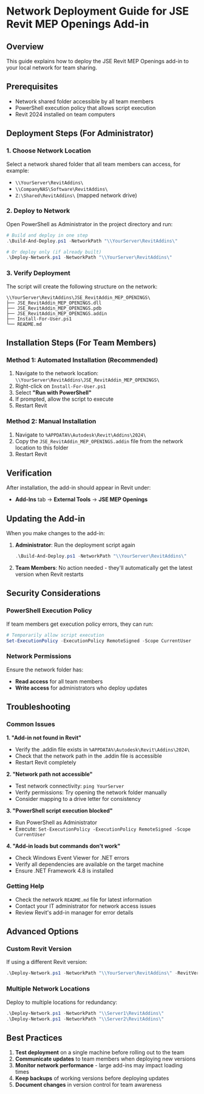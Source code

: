 # Network Deployment Guide for JSE Revit MEP Openings Add-in

## Overview
This guide explains how to deploy the JSE Revit MEP Openings add-in to your local network for team sharing.

## Prerequisites
- Network shared folder accessible by all team members
- PowerShell execution policy that allows script execution
- Revit 2024 installed on team computers

## Deployment Steps (For Administrator)

### 1. Choose Network Location
Select a network shared folder that all team members can access, for example:
- `\\YourServer\RevitAddins\`
- `\\CompanyNAS\Software\RevitAddins\`
- `Z:\Shared\RevitAddins\` (mapped network drive)

### 2. Deploy to Network
Open PowerShell as Administrator in the project directory and run:

```powershell
# Build and deploy in one step
.\Build-And-Deploy.ps1 -NetworkPath "\\YourServer\RevitAddins\"

# Or deploy only (if already built)
.\Deploy-Network.ps1 -NetworkPath "\\YourServer\RevitAddins\"
```

### 3. Verify Deployment
The script will create the following structure on the network:
```
\\YourServer\RevitAddins\JSE_RevitAddin_MEP_OPENINGS\
├── JSE_RevitAddin_MEP_OPENINGS.dll
├── JSE_RevitAddin_MEP_OPENINGS.pdb
├── JSE_RevitAddin_MEP_OPENINGS.addin
├── Install-For-User.ps1
└── README.md
```

## Installation Steps (For Team Members)

### Method 1: Automated Installation (Recommended)
1. Navigate to the network location: `\\YourServer\RevitAddins\JSE_RevitAddin_MEP_OPENINGS\`
2. Right-click on `Install-For-User.ps1`
3. Select **"Run with PowerShell"**
4. If prompted, allow the script to execute
5. Restart Revit

### Method 2: Manual Installation
1. Navigate to `%APPDATA%\Autodesk\Revit\Addins\2024\`
2. Copy the `JSE_RevitAddin_MEP_OPENINGS.addin` file from the network location to this folder
3. Restart Revit

## Verification
After installation, the add-in should appear in Revit under:
- **Add-Ins** tab → **External Tools** → **JSE MEP Openings**

## Updating the Add-in
When you make changes to the add-in:

1. **Administrator**: Run the deployment script again
   ```powershell
   .\Build-And-Deploy.ps1 -NetworkPath "\\YourServer\RevitAddins\"
   ```

2. **Team Members**: No action needed - they'll automatically get the latest version when Revit restarts

## Security Considerations

### PowerShell Execution Policy
If team members get execution policy errors, they can run:
```powershell
# Temporarily allow script execution
Set-ExecutionPolicy -ExecutionPolicy RemoteSigned -Scope CurrentUser
```

### Network Permissions
Ensure the network folder has:
- **Read access** for all team members
- **Write access** for administrators who deploy updates

## Troubleshooting

### Common Issues

**1. "Add-in not found in Revit"**
- Verify the .addin file exists in `%APPDATA%\Autodesk\Revit\Addins\2024\`
- Check that the network path in the .addin file is accessible
- Restart Revit completely

**2. "Network path not accessible"**
- Test network connectivity: `ping YourServer`
- Verify permissions: Try opening the network folder manually
- Consider mapping to a drive letter for consistency

**3. "PowerShell script execution blocked"**
- Run PowerShell as Administrator
- Execute: `Set-ExecutionPolicy -ExecutionPolicy RemoteSigned -Scope CurrentUser`

**4. "Add-in loads but commands don't work"**
- Check Windows Event Viewer for .NET errors
- Verify all dependencies are available on the target machine
- Ensure .NET Framework 4.8 is installed

### Getting Help
- Check the network `README.md` file for latest information
- Contact your IT administrator for network access issues
- Review Revit's add-in manager for error details

## Advanced Options

### Custom Revit Version
If using a different Revit version:
```powershell
.\Deploy-Network.ps1 -NetworkPath "\\YourServer\RevitAddins\" -RevitVersion "2025"
```

### Multiple Network Locations
Deploy to multiple locations for redundancy:
```powershell
.\Deploy-Network.ps1 -NetworkPath "\\Server1\RevitAddins\"
.\Deploy-Network.ps1 -NetworkPath "\\Server2\RevitAddins\"
```

## Best Practices
1. **Test deployment** on a single machine before rolling out to the team
2. **Communicate updates** to team members when deploying new versions
3. **Monitor network performance** - large add-ins may impact loading times
4. **Keep backups** of working versions before deploying updates
5. **Document changes** in version control for team awareness
